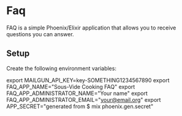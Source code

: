 # Faq

FAQ is a simple Phoenix/Elixir application that allows you to receive questions you can answer.

## Setup

Create the following environment variables:

  export MAILGUN_API_KEY=key-SOMETHING1234567890
  export FAQ_APP_NAME="Sous-Vide Cooking FAQ"
  export FAQ_APP_ADMINISTRATOR_NAME="Your name"
  export FAQ_APP_ADMINISTRATOR_EMAIL="your@email.org"
  export APP_SECRET="generated from $ mix phoenix.gen.secret"

